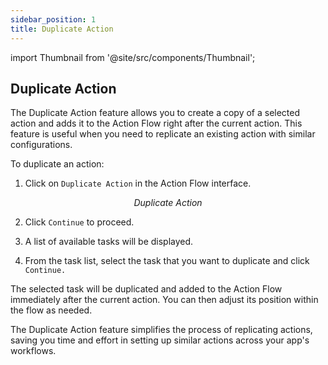 ```yaml
---
sidebar_position: 1
title: Duplicate Action
---
```

import Thumbnail from '@site/src/components/Thumbnail';

## Duplicate Action

The Duplicate Action feature allows you to create a copy of a selected action and adds it to the Action Flow right after the current action. This feature is useful when you need to replicate an existing action with similar configurations.

To duplicate an action:

1. Click on `Duplicate Action` in the Action Flow interface.

<figure>
<Thumbnail src="/img/reference/actionflow-blocks/duplicate-action/duplicate-action.png" alt="Duplicate Action" />
<figcaption align='center'><i>Duplicate Action</i></figcaption>
</figure> 

2. Click `Continue` to proceed.

3. A list of available tasks will be displayed.

4. From the task list, select the task that you want to duplicate and click `Continue.`

<figure>
<Thumbnail src="/img/reference/actionflow-blocks/duplicate-action/list.png" alt="Duplicate Action" />
</figure>

The selected task will be duplicated and added to the Action Flow immediately after the current action. You can then adjust its position within the flow as needed.

The Duplicate Action feature simplifies the process of replicating actions, saving you time and effort in setting up similar actions across your app's workflows.
